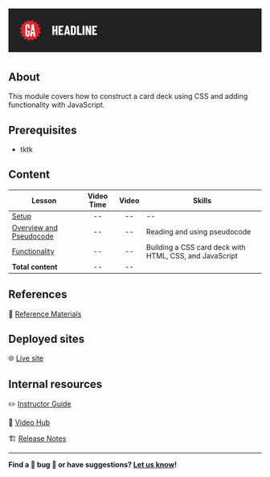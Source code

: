 # ![CSS Card Deck](./assets/tktk-hero.png)

## About

This module covers how to construct a card deck using CSS and adding functionality with JavaScript.

## Prerequisites

- tktk

## Content

| Lesson | Video Time | Video | Skills |
| ------ |:----------:|:-----:| ------ |
| [Setup](./setup/README.md) | -- | -- | -- |
| [Overview and Pseudocode](./overview-and-pseudocode/README.md) | -- | -- | Reading and using pseudocode |
| [Functionality](./functionality/README.md) | -- | -- | Building a CSS card deck with HTML, CSS, and JavaScript |
| **Total content**                                        | -- | -- |                     |

## References

📖 [Reference Materials](./references/README.md)

## Deployed sites

🌐 [Live site](https://flippin-awesome.surge.sh/)

## Internal resources

✏️ [Instructor Guide](./internal-resources/instructor-guide.md)

🎥 [Video Hub](./internal-resources/video-guide.md)

🏗️ [Release Notes](./internal-resources/release-notes.md)

---

**Find a 👾 bug 👾 or have suggestions? [Let us know](https://git.generalassemb.ly/modular-curriculum-all-courses/universal-resources-internal/blob/main/module-feedback.md)!**
